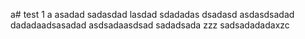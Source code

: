 a# test
1
a
asadad
sadasdad
lasdad
sdadadas
dsadasd
asdasdsadad
dadadaadsasadad
asdsadaasdsad
sadadsada
zzz
sadsadadadaxzc
